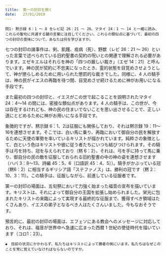 ```yaml
---
title:  第一の封印を開く
date:   27/01/2019
---
```


`問1: 黙示録 6：1 ～ 8 をレビ記 26：21 ～ 26、マタイ 24：1 ～ 14 と一緒に読み、これらの聖句に共通する鍵の言葉に注目してください。これらの類似点に基づいて、最初の四つの封印の意味について、あなたは何を学びますか。`

七つの封印の諸事件は、剣、飢饉、疫病（死）、野獣（レビ 26：21 ～ 26）といった言葉で述べられている旧約聖書の契約の呪いとの関連で理解される必要があります。エゼキエルはそれらを神の「四つの厳しい裁き」（エゼ 14：21）と呼んでいます。神の民が契約に不忠実になったとき、霊的状態を目覚めさせようとして、神が懲らしめるために用いられた懲罰的な裁きでした。同様に、4 人の騎手は、神の民がイエスの再臨を待つ間、目覚めさせ続けるために神がお用いになる手段です。

また最初の四つの封印と、イエスがこの世で起こることを説明されたマタイ24：4～14 の間には、密接な類似点があります。4 人の騎手は、この世が、今は存在するけれども、神の民の住まいでないことを思い出させることで、正しい道にとどめるために神がお用いになる手段です。

象徴的ですが、黙示録 6：1、2は征服にも関係しており、それは黙示録 19：11～16を連想させます。そこでは、白い馬に乗り、再臨において御自分の民を解放するために天使の軍勢を率いているキリストが描かれています。純粋さの象徴として、白という色はキリストや彼に従う者たちにいつも結びつけられます。その騎手は弓を持ち、冠を与えられており（黙 6：2）、それは、弓を手に持って馬に乗り、御自分の民の敵を征服しておられる旧約聖書の中の神の姿を連想させます（ハバ 3：8～13、詩編 45：5、6〔口語訳 45：4、5〕）。騎手がかぶっている冠（黙6：2）に相当するギリシア語「ステファノス」は、勝利の冠です（黙 2：10、3：11）。この騎手は、征服しながら、前進している征服者です。

第一の封印の場面は、五旬祭において力強く始まった福音の宣布を描いています。キリストは、それによって御自分の王国を拡張し始められました。栄光に包まれたキリストの来臨によって実現する最終的な征服まで、獲得すべき領域はたくさんあり、イエスの弟子となるべき人はたくさんいました。今もなおそうです。

預言的に、最初の封印の場面は、エフェソにある教会へのメッセージに対応しており、それは、福音が世界中へ急速に広まった西暦 1 世紀の使徒時代を描いています（コロ1：23）。

`◆　目前の状況にかかわらず、私たちはキリストによって勝者の側にいます。私たちはなぜこのことを常に覚えていなければならないのですか。`